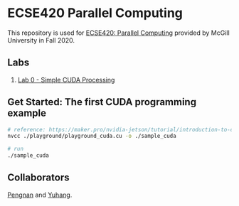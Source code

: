 # ECSE420 Parallel Computing  
This repository is used for [ECSE420: Parallel Computing](https://www.mcgill.ca/study/2020-2021/courses/ecse-420) provided by McGill University in Fall 2020.  

## Labs  
1. [Lab 0 - Simple CUDA Processing](./labs/lab0)   

## Get Started: The first CUDA programming example  
```bash
# reference: https://maker.pro/nvidia-jetson/tutorial/introduction-to-cuda-programming-with-jetson-nano
nvcc ./playground/playground_cuda.cu -o ./sample_cuda

# run
./sample_cuda
```

## Collaborators  
[Pengnan](https://github.com/Catosine) and [Yuhang](https://github.com/yuhang-z).  

